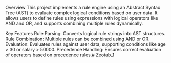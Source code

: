 Overview
This project implements a rule engine using an Abstract Syntax Tree (AST) to evaluate complex logical conditions based on user data. It allows users to define rules using expressions with logical operators like AND and OR, and supports combining multiple rules dynamically.

Key Features
Rule Parsing: Converts logical rule strings into AST structures.
Rule Combination: Multiple rules can be combined using AND or OR.
Evaluation: Evaluates rules against user data, supporting conditions like age > 30 or salary > 50000.
Precedence Handling: Ensures correct evaluation of operators based on precedence rules.# Zeotab_1
